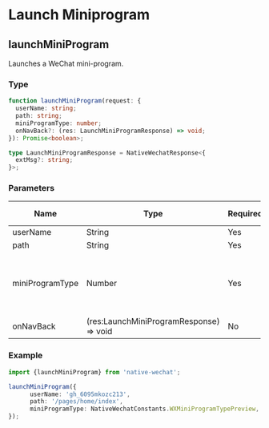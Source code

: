 # Launch Miniprogram

## launchMiniProgram

Launches a WeChat mini-program.

### Type

```typescript
function launchMiniProgram(request: {
  userName: string;
  path: string;
  miniProgramType: number;
  onNavBack?: (res: LaunchMiniProgramResponse) => void;
}): Promise<boolean>;

type LaunchMiniProgramResponse = NativeWechatResponse<{
  extMsg?: string;
}>;
```

### Parameters

| Name            | Type                                    | Required | Default Value | Description                                                  |
| --------------- | --------------------------------------- | -------- | ------------- | ------------------------------------------------------------ |
| userName        | String                                  | Yes      | /             | User name of Wechat mini-program.                            |
| path            | String                                  | Yes      | /             | Path.                                                        |
| miniProgramType | Number                                  | Yes      | /             | Release:<br />NativeWechatConstants.WXMiniProgramTypeRelease<br/>Preview:<br/>NativeWechatConstants.WXMiniProgramTypePreview<br/>Test:<br/>NativeWechatConstants.WXMiniProgramTypeTest |
| onNavBack       | (res:LaunchMiniProgramResponse) => void | No       | /             | When the mini-program navigates back to your App, this function will be called. |

### Example

```typescript
import {launchMiniProgram} from 'native-wechat';

launchMiniProgram({
      userName: 'gh_6095mkozc213',
      path: '/pages/home/index',
      miniProgramType: NativeWechatConstants.WXMiniProgramTypePreview,
});

```


